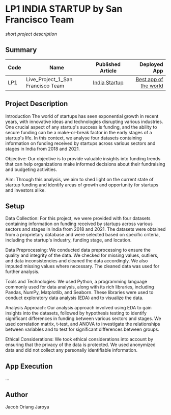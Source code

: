 # LP1 INDIA STARTUP by San Francisco Team
*short project description*

## Summary
| Code      | Name        | Published Article |  Deployed App |
|-----------|-------------|:-------------:|------:|
| LP1 | Live_Project_1_San Francisco Team|  [India Startup](https://www.linkedin.com/pulse/indias-start-up-ecosystem-jacob-jaroya) | [Best app of the world](/) |

## Project Description
Introduction
The world of startups has seen exponential growth in recent years, with innovative ideas and technologies disrupting various industries. One crucial aspect of any startup's success is funding, and the ability to secure funding can be a make-or-break factor in the early stages of a startup's life. In this context, we analyse four datasets containing information on funding received by startups across various sectors and stages in India from 2018 and 2021.

Objective: Our objective is to provide valuable insights into funding trends that can help organizations make informed decisions about their fundraising and budgeting activities.

Aim: Through this analysis, we aim to shed light on the current state of startup funding and identify areas of growth and opportunity for startups and investors alike.

## Setup
Data Collection:
For this project, we were provided with four datasets containing information on funding received by startups across various sectors and stages in India from 2018 and 2021. The datasets were obtained from a proprietary database and were selected based on specific criteria, including the startup's industry, funding stage, and location.

Data Preprocessing:
We conducted data preprocessing to ensure the quality and integrity of the data. We checked for missing values, outliers, and data inconsistencies and cleaned the data accordingly. We also imputed missing values where necessary. The cleaned data was used for further analysis.

Tools and Technologies:
We used Python, a programming language commonly used for data analysis, along with its rich libraries, including Pandas, NumPy, Matplotlib, and Seaborn. These libraries were used to conduct exploratory data analysis (EDA) and to visualize the data.

Analysis Approach:
Our analysis approach involved using EDA to gain insights into the datasets, followed by hypothesis testing to identify significant differences in funding between various sectors and stages. We used correlation matrix, t-test, and ANOVA to investigate the relationships between variables and to test for significant differences between groups.

Ethical Considerations:
We took ethical considerations into account by ensuring that the privacy of the data is protected. We used anonymized data and did not collect any personally identifiable information.

## App Execution
...

## Author
Jacob Oriang Jaroya

